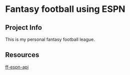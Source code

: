 # Fantasy football using ESPN

## Project Info
This is my personal fantasy football league.

## Resources
[ff-espn-api](https://github.com/cwendt94/ff-espn-api)
